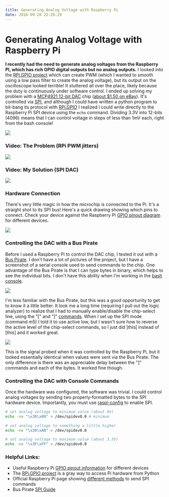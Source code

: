 ```yaml
---
title: Generating Analog Voltage with Raspberry Pi
date: 2016-09-28 22:26:29
---
```


# Generating Analog Voltage with Raspberry Pi

__I recently had the need to generate analog voltages from the Raspberry PI, which has rich GPIO digital outputs but no analog outputs.__ I looked into the [RPi.GPIO project](https://sourceforge.net/p/raspberry-gpio-python/wiki/PWM/) which can create PWM (which I wanted to smooth using a low pass filter to create the analog voltage), but its output on the oscilloscope looked terrible! It stuttered all over the place, likely because the duty is continuously under software control. I ended up solving my problem with a [MCP4921 12-bit DAC](http://ww1.microchip.com/downloads/en/DeviceDoc/21897a.pdf) chip ([about $1.50 on eBay](http://www.ebay.com/sch/i.html?_nkw=MCP4921)). It's controlled via [SPI](https://en.wikipedia.org/wiki/Serial_Peripheral_Interface_Bus), and although I could have written a python program to bit-bang its protocol with [RPi.GPIO](https://sourceforge.net/p/raspberry-gpio-python/wiki/PWM/) I realized I could write directly to the Raspberry Pi SPI device using the `` echo `` command. Dividing 3.3V into 12-bits (4096) means that I can control voltage in steps of less than 1mV each, right from the bash console!

<div class="text-center img-border">

[![](https://swharden.com/static/2016/09/28/IMG_8696_thumb.jpg)](https://swharden.com/static/2016/09/28/IMG_8696.jpg)

</div>

### Video: The Problem (RPi PWM jitters)

![](https://www.youtube.com/embed/AtW2DouoyOg)

### Video: My Solution (SPI DAC)

![](https://www.youtube.com/embed/iwzXh2V1SP4)

### Hardware Connection

There's very little magic in how the microchip is connected to the Pi. It's a straight shot to its SPI bus! Here's a quick drawing showing which pins to connect. Check your device against the Raspberry Pi [GPIO pinout diagram](http://www.hobbytronics.co.uk/raspberry-pi-gpio-pinout) for different devices.

<div class="text-center img-border">

![](https://swharden.com/static/2016/09/28/IMG_8701.jpg)

</div>

### Controlling the DAC with a Bus Pirate

Before I used a Raspberry Pi to control the DAC chip, I tested it out with a [Bus Pirate](http://dangerousprototypes.com/docs/Bus_Pirate). I don't have a lot of pictures of the project, but I have a screenshot of a serial console used to send commands to the chip. One advantage of the Bus Pirate is that I can type bytes in binary, which helps to see the individual bits. I don't have this ability when I'm working in the [bash console](https://en.wikipedia.org/wiki/Bash_(Unix_shell)).

<div class="text-center img-border img-small">

[![](https://swharden.com/static/2016/09/28/serial_thumb.jpg)](https://swharden.com/static/2016/09/28/serial.png)

</div>

I'm less familiar with the Bus Pirate, but this was a good opportunity to get to know it a little better. It look me a long time (requiring I pull out the logic analyzer) to realize that I had to manually enable/disable the chip-select line, using the "[" and "]" [commands](http://dangerousprototypes.com/docs/Bus_Pirate_menu_options_guide). When I set up the SPI mode (command m5) I told it to use active low, but I wasn't sure how to reverse the active level of the chip-select commands, so I just did ]this[ instead of [this] and it worked great.

<div class="text-center img-border">

[![](https://swharden.com/static/2016/09/28/fromPi_thumb.jpg)](https://swharden.com/static/2016/09/28/fromPi.png)

</div>

This is the signal probed when it was controlled by the Raspberry Pi, but it looked essentially identical when values were sent via the Bus Pirate. The only difference is there was an appreciable delay between the "]" commands and each of the bytes. It worked fine though.

### Controlling the DAC with Console Commands

Once the hardware was configured, the software was trivial. I could control analog voltages by sending two properly-formatted bytes to the SPI hardware device. Importantly, you must use [raspi-config](https://www.raspberrypi.org/documentation/configuration/raspi-config.md) to enable SPI.

```bash
# set analog voltage to minimum value (about 0V)
echo -ne "\x30\x00" > /dev/spidev0.0 # minimum

# set analog voltage to something a little higher
echo -ne "\x30\xAB" > /dev/spidev0.0

# set analog voltage to maximum value (about 3.3V)
echo -ne "\x3F\xFF" > /dev/spidev0.0
```

### Helpful Links:

*   Useful Raspberry Pi [GPIO pinout information](http://www.hobbytronics.co.uk/raspberry-pi-gpio-pinout) for different devices
*   The [RPi.GPIO project](https://sourceforge.net/p/raspberry-gpio-python/wiki/Outputs/) is a gray way to access Pi hardware from Python
*   Official Raspberry Pi page showing [different methods](https://www.raspberrypi.org/documentation/hardware/raspberrypi/spi/README.md) to send SPI commands
*   Bus Pirate [SPI Guide](http://dangerousprototypes.com/docs/SPI)

